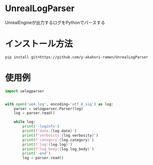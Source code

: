 # UnrealLogParser
UnrealEngineが出力するログをPythonでパースする

# インストール方法

```
pip install git+https://github.com/y-akahori-ramen/UnrealLogParser
```

# 使用例

```py
import uelogparser


with open('ue4.log', encoding='utf_8_sig') as log:
    parser = uelogparser.Parser(log)
    log = parser.read()

    while log:
        print('-loginfo')
        print(f'date:{log.date}')
        print(f'verbosity:{log.verbosity}')
        print(f'category:{log.category}')
        print(f'log:{log.log}')
        print(f'log_body:{log.log_body}')
        print('-end')
        log = parser.read()
```
